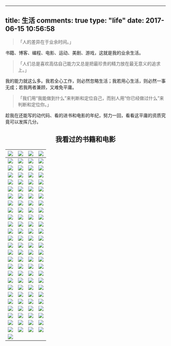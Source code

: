 
---
title: 生活
comments: true
type: "life"
date: 2017-06-15 10:56:58
---

> 「人的差异在于业余时间。」

书籍、博客、编程、电影、运动、美剧、游戏，这就是我的业余生活。

> 「人们总是喜欢高估自己能力又总是把最珍贵的精力放在最无意义的追求上。」

我的能力就这么多。我若全心工作，则必然忽略生活；我若用心生活，则必然一事无成；若我两者兼顾，又难免平庸。

> 「我们用“我能做到什么”来判断和定位自己，而别人用“你已经做过什么”来判断和定位你。」

趁我在还能写的动代码、看的进书和电影的年纪，努力一回，看看这平庸的资质究竟可以发挥几分。

<div class="pr"></div>


## <center>我看过的书籍和电影</center>
|<a href="https://movie.douban.com/subject/26826398/" title="殺破狼‧貪狼&#10;&#10;杀破狼·贪狼 / Paradox"><img src="https://img3.doubanio.com/view/photo/s_ratio_poster/public/p2494948513.jpg"></a>|<a href="https://movie.douban.com/subject/10574468/" title="北京遇上西雅图&#10;&#10;美丽有缘 "><img src="https://img1.doubanio.com/view/photo/s_ratio_poster/public/p1878328589.jpg"></a>|<a href="https://movie.douban.com/subject/4268598/" title="告白&#10;&#10;自白 "><img src="https://img3.doubanio.com/view/photo/s_ratio_poster/public/p689520756.jpg"></a>|<a href="https://movie.douban.com/subject/25807345/" title="Coherence&#10;&#10;彗星来的那一夜 / 相干性 "><img src="https://img3.doubanio.com/view/photo/s_ratio_poster/public/p2187896711.jpg"></a>|
| :---: | :---: | :---: | :---: |
|<a href="https://movie.douban.com/subject/1292222/" title="Taxi Driver&#10;&#10;出租车司机 / 的士司机 "><img src="https://img3.doubanio.com/view/photo/s_ratio_poster/public/p792510233.jpg"></a>|<a href="https://movie.douban.com/subject/26708698/" title="在下坂本，有何贵干？ 坂本ですが？&#10;&#10;我叫坂本我最屌"><img src="https://img1.doubanio.com/view/photo/s_ratio_poster/public/p2329821809.jpg"></a>|<a href="https://movie.douban.com/subject/26801048/" title="斉木楠雄のΨ難&#10;&#10;齐木楠雄的灾难 / 超能力者齐木楠雄的灾难"><img src="https://img3.doubanio.com/view/photo/s_ratio_poster/public/p2356774246.jpg"></a>|<a href="https://movie.douban.com/subject/26883064/" title="白夜追凶&#10;&#10;白夜追凶 第一季 "><img src="https://img1.doubanio.com/view/photo/s_ratio_poster/public/p2483150767.jpg"></a>|
|<a href="https://movie.douban.com/subject/26677934/" title="モブサイコ100&#10;&#10;灵能百分百 第一季 / 路人超能100(台)"><img src="https://img1.doubanio.com/view/photo/s_ratio_poster/public/p2358698477.jpg"></a>|<a href="https://movie.douban.com/subject/27038183/" title="羞羞的铁拳&#10;&#10;Never Say Die"><img src="https://img1.doubanio.com/view/photo/s_ratio_poster/public/p2499793218.jpg"></a>|<a href="https://movie.douban.com/subject/25921812/" title="驴得水&#10;&#10;Mr. Donkey"><img src="https://img3.doubanio.com/view/photo/s_ratio_poster/public/p2393044761.jpg"></a>|<a href="https://movie.douban.com/subject/26339248/" title="ワンパンマン&#10;&#10;一拳超人 / 一击超人 "><img src="https://img3.doubanio.com/view/photo/s_ratio_poster/public/p2234184583.jpg"></a>|
|<a href="https://movie.douban.com/subject/26877406/" title="名探偵コナン エピソード”ONE” 小さくなった名探偵&#10;&#10;名侦探柯南：章节ONE 变小的名侦探 / 名侦探柯南 真·第一话"><img src="https://img3.doubanio.com/view/photo/s_ratio_poster/public/p2407129601.jpg"></a>|<a href="https://movie.douban.com/subject/6390823/" title="Captain America: The Winter Soldier&#10;&#10;美国队长2 / 美国队长2：冬日战士 "><img src="https://img3.doubanio.com/view/photo/s_ratio_poster/public/p2174824694.jpg"></a>|<a href="https://movie.douban.com/subject/6560058/" title="Thor: The Dark World&#10;&#10;雷神2：黑暗世界 / 雷神奇侠2：黑暗世界(港) "><img src="https://img3.doubanio.com/view/photo/s_ratio_poster/public/p2156839164.jpg"></a>|<a href="https://movie.douban.com/subject/3231742/" title="Iron Man 3&#10;&#10;钢铁侠3 / 铁甲奇侠3(港) "><img src="https://img3.doubanio.com/view/photo/s_ratio_poster/public/p1955027201.jpg"></a>|
|<a href="https://movie.douban.com/subject/1866479/" title="The Avengers&#10;&#10;复仇者联盟 / 复仇者 "><img src="https://img3.doubanio.com/view/photo/s_ratio_poster/public/p1524904031.jpg"></a>|<a href="https://movie.douban.com/subject/2138838/" title="Captain America: The First Avenger&#10;&#10;美国队长 / 复仇者先锋"><img src="https://img1.doubanio.com/view/photo/s_ratio_poster/public/p1182659238.jpg"></a>|<a href="https://movie.douban.com/subject/1298624/" title="Scent of a Woman&#10;&#10;闻香识女人 / 女人香 "><img src="https://img1.doubanio.com/view/photo/s_ratio_poster/public/p925123037.jpg"></a>|<a href="https://movie.douban.com/subject/26788667/" title="から紅の恋歌&#10;&#10;名侦探柯南：唐红的恋歌 名探偵コナン / 名侦探柯南21: 唐紅的恋歌(台) "><img src="https://img3.doubanio.com/view/photo/s_ratio_poster/public/p2413233083.jpg"></a>|
|<a href="https://movie.douban.com/subject/1866471/" title="Thor&#10;&#10;雷神 / 雷神奇侠(港) "><img src="https://img1.doubanio.com/view/photo/s_ratio_poster/public/p2159068249.jpg"></a>|<a href="https://movie.douban.com/subject/3066739/" title="Iron Man 2&#10;&#10;钢铁侠2 / 铁甲奇侠2(港) "><img src="https://img1.doubanio.com/view/photo/s_ratio_poster/public/p449706837.jpg"></a>|<a href="https://movie.douban.com/subject/1866475/" title="The Incredible Hulk&#10;&#10;无敌浩克 / Hulk 2 "><img src="https://img1.doubanio.com/view/photo/s_ratio_poster/public/p2407904028.jpg"></a>|<a href="https://movie.douban.com/subject/1432146/" title="Iron Man&#10;&#10;钢铁侠 / 铁甲奇侠(港) "><img src="https://img3.doubanio.com/view/photo/s_ratio_poster/public/p725871004.jpg"></a>|
|<a href="https://movie.douban.com/subject/25937854/" title="Guardians of the Galaxy Vol. 2&#10;&#10;银河护卫队2 / 星际异攻队2(台) "><img src="https://img3.doubanio.com/view/photo/s_ratio_poster/public/p2455261804.jpg"></a>|<a href="https://movie.douban.com/subject/7065154/" title="Guardians of the Galaxy&#10;&#10;银河护卫队 / 银河守护队(港) "><img src="https://img3.doubanio.com/view/photo/s_ratio_poster/public/p2198455702.jpg"></a>|<a href="https://movie.douban.com/subject/1309046/" title="V for Vendetta&#10;&#10;V字仇杀队 / V煞(港) "><img src="https://img3.doubanio.com/view/photo/s_ratio_poster/public/p1465235231.jpg"></a>|<a href="https://movie.douban.com/subject/25919910/" title="师父&#10;&#10;师傅 "><img src="https://img1.doubanio.com/view/photo/s_ratio_poster/public/p2293405567.jpg"></a>|
|<a href="https://movie.douban.com/subject/10535562/" title="The Raid 2: Berandal&#10;&#10;突袭2：暴徒 / 突击死亡塔2：黑金任务(港) "><img src="https://img1.doubanio.com/view/photo/s_ratio_poster/public/p2178368429.jpg"></a>|<a href="https://movie.douban.com/subject/26270502/" title="绣春刀II：修罗战场&#10;&#10;绣春刀2：修罗战场 "><img src="https://img1.doubanio.com/view/photo/s_ratio_poster/public/p2492665487.jpg"></a>|<a href="https://movie.douban.com/subject/1300299/" title="살인의 추억&#10;&#10;杀人回忆 / 谋杀回忆 "><img src="https://img1.doubanio.com/view/photo/s_ratio_poster/public/p480225538.jpg"></a>|<a href="https://movie.douban.com/subject/24719063/" title="烈日灼心&#10;&#10;不法之徒 "><img src="https://img1.doubanio.com/view/photo/s_ratio_poster/public/p2262236348.jpg"></a>|
|<a href="https://movie.douban.com/subject/24745500/" title="绣春刀&#10;&#10;飞鱼服绣春刀 "><img src="https://img3.doubanio.com/view/photo/s_ratio_poster/public/p2194066391.jpg"></a>|<a href="https://movie.douban.com/subject/26776350/" title="河神&#10;&#10;河神之魔古道 "><img src="https://img3.doubanio.com/view/photo/s_ratio_poster/public/p2492172704.jpg"></a>|<a href="https://movie.douban.com/subject/3395373/" title="The Dark Knight Rises&#10;&#10;蝙蝠侠：黑暗骑士崛起 / 蝙蝠侠前传3：黑暗骑士崛起 "><img src="https://img3.doubanio.com/view/photo/s_ratio_poster/public/p1706428744.jpg"></a>|<a href="https://movie.douban.com/subject/1851857/" title="The Dark Knight&#10;&#10;蝙蝠侠：黑暗骑士 / 蝙蝠侠前传2：黑暗骑士 "><img src="https://img3.doubanio.com/view/photo/s_ratio_poster/public/p462657443.jpg"></a>|
|<a href="https://movie.douban.com/subject/1309069/" title="Batman Begins&#10;&#10;蝙蝠侠：侠影之谜 / 蝙蝠侠前传1：侠影之谜 "><img src="https://img3.doubanio.com/view/photo/s_ratio_poster/public/p1563566300.jpg"></a>|<a href="https://movie.douban.com/subject/11600078/" title="目击者之追凶 目擊者&#10;&#10;Who Killed Cock Robin"><img src="https://img1.doubanio.com/view/photo/s_ratio_poster/public/p2494647817.jpg"></a>|<a href="https://movie.douban.com/subject/25787888/" title="The Hateful Eight&#10;&#10;八恶人 / 冰天血地8恶人(港) "><img src="https://img3.doubanio.com/view/photo/s_ratio_poster/public/p2287491621.jpg"></a>|<a href="https://movie.douban.com/subject/6011806/" title="厨子戏子痞子&#10;&#10;厨戏痞 "><img src="https://img3.doubanio.com/view/photo/s_ratio_poster/public/p1903751875.jpg"></a>|
|<a href="https://movie.douban.com/subject/3804891/" title="无人区&#10;&#10;No Man's Land "><img src="https://img3.doubanio.com/view/photo/s_ratio_poster/public/p2159072475.jpg"></a>|<a href="https://movie.douban.com/subject/2270390/" title="ガリレオ&#10;&#10;神探伽利略 / 侦探伽利略 "><img src="https://img3.doubanio.com/view/photo/s_ratio_poster/public/p2187874614.jpg"></a>|<a href="https://movie.douban.com/subject/1308807/" title="ハウルの動く城&#10;&#10;哈尔的移动城堡 / 呼啸山城 "><img src="https://img3.doubanio.com/view/photo/s_ratio_poster/public/p2174346180.jpg"></a>|<a href="https://movie.douban.com/subject/25801066/" title="西游伏妖篇&#10;&#10;西游2：伏妖篇 "><img src="https://img3.doubanio.com/view/photo/s_ratio_poster/public/p2411953504.jpg"></a>|
|<a href="https://movie.douban.com/subject/1945330/" title="The Mist&#10;&#10;迷雾 / 史蒂芬金之迷雾惊魂 "><img src="https://img3.doubanio.com/view/photo/s_ratio_poster/public/p1970406441.jpg"></a>|<a href="https://movie.douban.com/subject/25983044/" title="Billy Lynn&#39;s Long Halftime Walk&#10;&#10;比利·林恩的中场战事 / 半场无战事 "><img src="https://img3.doubanio.com/view/photo/s_ratio_poster/public/p2391542403.jpg"></a>|<a href="https://movie.douban.com/subject/26683290/" title="君の名は。&#10;&#10;你的名字。 / 你的名字 "><img src="https://img1.doubanio.com/view/photo/s_ratio_poster/public/p2395733377.jpg"></a>|<a href="https://movie.douban.com/subject/10485526/" title="Insidious: Chapter 2&#10;&#10;潜伏2 / 儿凶2(港) "><img src="https://img3.doubanio.com/view/photo/s_ratio_poster/public/p2044151740.jpg"></a>|
|<a href="https://movie.douban.com/subject/26363254/" title="战狼2&#10;&#10;新战狼 "><img src="https://img3.doubanio.com/view/photo/s_ratio_poster/public/p2485983612.jpg"></a>|<a href="https://movie.douban.com/subject/26035290/" title="悟空传&#10;&#10;Wukong"><img src="https://img1.doubanio.com/view/photo/s_ratio_poster/public/p2475060299.jpg"></a>|<a href="https://movie.douban.com/subject/25839052/" title="And Then There Were None&#10;&#10;无人生还 / 孤岛奇案 "><img src="https://img3.doubanio.com/view/photo/s_ratio_poster/public/p2302407696.jpg"></a>|<a href="https://movie.douban.com/subject/25917973/" title="心迷宫&#10;&#10;殡棺 "><img src="https://img3.doubanio.com/view/photo/s_ratio_poster/public/p2275298525.jpg"></a>|
|<a href="https://movie.douban.com/subject/26580232/" title="Contratiempo&#10;&#10;看不见的客人 / 佈局(台) "><img src="https://img3.doubanio.com/view/photo/s_ratio_poster/public/p2498971355.jpg"></a>|<a href="https://movie.douban.com/subject/26934346/" title="비밀의 숲&#10;&#10;秘密森林 / 秘密的森林 "><img src="https://img3.doubanio.com/view/photo/s_ratio_poster/public/p2460119184.jpg"></a>|<a href="https://movie.douban.com/subject/26628357/" title="En man som heter Ove&#10;&#10;一个叫欧维的男人决定去死 / 明天别再来敲门(台) "><img src="https://img3.doubanio.com/view/photo/s_ratio_poster/public/p2406624993.jpg"></a>|<a href="https://movie.douban.com/subject/24405378/" title="Kingsman: The Secret Service&#10;&#10;王牌特工：特工学院 / 皇家特工：间谍密令(港) "><img src="https://img3.doubanio.com/view/photo/s_ratio_poster/public/p2231932406.jpg"></a>|
|<a href="https://movie.douban.com/subject/25769362/" title="STAND BY ME ドラえもん&#10;&#10;哆啦A梦：伴我同行 / 与我同行的哆啦A梦 "><img src="https://img3.doubanio.com/view/photo/s_ratio_poster/public/p2244958975.jpg"></a>|<a href="https://movie.douban.com/subject/26366465/" title="我的少女時代&#10;&#10;我的少女时代 / Our Times"><img src="https://img3.doubanio.com/view/photo/s_ratio_poster/public/p2285115802.jpg"></a>|<a href="https://movie.douban.com/subject/1304447/" title="Memento&#10;&#10;记忆碎片 / 失忆 "><img src="https://img3.doubanio.com/view/photo/s_ratio_poster/public/p641688453.jpg"></a>|<a href="https://movie.douban.com/subject/1305903/" title="Cube&#10;&#10;心慌方 / 异次元杀阵 "><img src="https://img3.doubanio.com/view/photo/s_ratio_poster/public/p824373340.jpg"></a>|
|<a href="https://movie.douban.com/subject/1417598/" title="Saw&#10;&#10;电锯惊魂 / 夺魂锯 "><img src="https://img3.doubanio.com/view/photo/s_ratio_poster/public/p2163771304.jpg"></a>|<a href="https://movie.douban.com/subject/21360417/" title="더 테러 라이브&#10;&#10;恐怖直播 / 死亡“动”新闻(港) "><img src="https://img3.doubanio.com/view/photo/s_ratio_poster/public/p2016930906.jpg"></a>|<a href="https://movie.douban.com/subject/10463953/" title="The Imitation Game&#10;&#10;模仿游戏 / 模拟游戏 "><img src="https://img3.doubanio.com/view/photo/s_ratio_poster/public/p2255040492.jpg"></a>|<a href="https://movie.douban.com/subject/3742360/" title="让子弹飞&#10;&#10;让子弹飞一会儿 "><img src="https://img1.doubanio.com/view/photo/s_ratio_poster/public/p1512562287.jpg"></a>|
|<a href="https://movie.douban.com/subject/6522269/" title="Sherlock Season 2&#10;&#10;神探夏洛克 第二季 / 新世纪福尔摩斯 第二季(台) "><img src="https://img1.doubanio.com/view/photo/s_ratio_poster/public/p2153367599.jpg"></a>|<a href="https://movie.douban.com/subject/3986493/" title="Sherlock Season 1&#10;&#10;神探夏洛克 第一季 / 新世纪福尔摩斯(港) "><img src="https://img3.doubanio.com/view/photo/s_ratio_poster/public/p760534033.jpg"></a>|<a href="https://movie.douban.com/subject/2369845/" title="容疑者Xの献身&#10;&#10;嫌疑人X的献身 / 容疑者X的献身 "><img src="https://img1.doubanio.com/view/photo/s_ratio_poster/public/p698531629.jpg"></a>|<a href="https://movie.douban.com/subject/10807909/" title="智取威虎山&#10;&#10;智取威虎山3D "><img src="https://img3.doubanio.com/view/photo/s_ratio_poster/public/p2215164906.jpg"></a>|
|<a href="https://movie.douban.com/subject/23788440/" title="殺破狼2&#10;&#10;杀破狼2 / 杀破狼2之杀无赦 "><img src="https://img3.doubanio.com/view/photo/s_ratio_poster/public/p2246885606.jpg"></a>|<a href="https://movie.douban.com/subject/1889243/" title="Interstellar&#10;&#10;星际穿越 / 星际启示录(港) "><img src="https://img3.doubanio.com/view/photo/s_ratio_poster/public/p2206088801.jpg"></a>|<a href="https://movie.douban.com/subject/25786060/" title="X-Men: Apocalypse&#10;&#10;X战警：天启 / 变种特攻：天启灭世战(港) "><img src="https://img3.doubanio.com/view/photo/s_ratio_poster/public/p2352321614.jpg"></a>|<a href="https://movie.douban.com/subject/1793903/" title="1408&#10;&#10;幻影凶间 / 第1408号房间 "><img src="https://img3.doubanio.com/view/photo/s_ratio_poster/public/p887024730.jpg"></a>|
|<a href="https://movie.douban.com/subject/1418752/" title="The Skeleton Key&#10;&#10;万能钥匙 / 害匙 "><img src="https://img3.doubanio.com/view/photo/s_ratio_poster/public/p810384382.jpg"></a>|<a href="https://movie.douban.com/subject/3143676/" title="The Cabin in the Woods&#10;&#10;林中小屋 / 尸营旅舍(港) "><img src="https://img3.doubanio.com/view/photo/s_ratio_poster/public/p1323381020.jpg"></a>|<a href="https://movie.douban.com/subject/3882715/" title="武林外传&#10;&#10;My Own Swordsman"><img src="https://img3.doubanio.com/view/photo/s_ratio_poster/public/p1334122023.jpg"></a>|<a href="https://movie.douban.com/subject/26336253/" title="使徒行者&#10;&#10;使徒行者电影版 "><img src="https://img1.doubanio.com/view/photo/s_ratio_poster/public/p2369022569.jpg"></a>|
|<a href="https://movie.douban.com/subject/11598977/" title="叶问3&#10;&#10;Yip Man 3 "><img src="https://img3.doubanio.com/view/photo/s_ratio_poster/public/p2322954776.jpg"></a>|<a href="https://movie.douban.com/subject/26726098/" title="Он - дракон&#10;&#10;他是龙 / 他是拽蚣(豆友译名) "><img src="https://img3.doubanio.com/view/photo/s_ratio_poster/public/p2374045871.jpg"></a>|<a href="https://movie.douban.com/subject/11589036/" title="Kung Fu Panda 3&#10;&#10;功夫熊猫3 / 熊猫阿宝3 "><img src="https://img3.doubanio.com/view/photo/s_ratio_poster/public/p2306653420.jpg"></a>|<a href="https://movie.douban.com/subject/25920885/" title="Sherlock: The Abominable Bride&#10;&#10;神探夏洛克：可恶的新娘 / 新福尔摩斯(港) "><img src="https://img3.doubanio.com/view/photo/s_ratio_poster/public/p2299823043.jpg"></a>|
|<a href="https://movie.douban.com/subject/26733371/" title="Planet Earth Season 2&#10;&#10;地球脉动 第二季 / 行星地球 第二季 "><img src="https://img3.doubanio.com/view/photo/s_ratio_poster/public/p2410512421.jpg"></a>|<a href="https://movie.douban.com/subject/26741568/" title="僕のヤバイ妻&#10;&#10;我的恐怖妻子 / 我的危险妻子 "><img src="https://img3.doubanio.com/view/photo/s_ratio_poster/public/p2327507180.jpg"></a>|<a href="https://movie.douban.com/subject/24860563/" title="The Conjuring 2&#10;&#10;招魂2 / 诡屋惊凶实录2(港) "><img src="https://img3.doubanio.com/view/photo/s_ratio_poster/public/p2360924286.jpg"></a>|<a href="https://movie.douban.com/subject/3718279/" title="Deadpool&#10;&#10;死侍 / 死侍：不死现身(港) "><img src="https://img3.doubanio.com/view/photo/s_ratio_poster/public/p2309264172.jpg"></a>|
|<a href="https://movie.douban.com/subject/25977027/" title="아가씨&#10;&#10;小姐 / 下女诱罪(港) "><img src="https://img3.doubanio.com/view/photo/s_ratio_poster/public/p2355555424.jpg"></a>|<a href="https://movie.douban.com/subject/25986180/" title="부산행&#10;&#10;釜山行 / 尸速列车(台) "><img src="https://img1.doubanio.com/view/photo/s_ratio_poster/public/p2360940399.jpg"></a>|<a href="https://movie.douban.com/subject/25662329/" title="Zootopia&#10;&#10;疯狂动物城 / 优兽大都会(港) "><img src="https://img1.doubanio.com/view/photo/s_ratio_poster/public/p2315672647.jpg"></a>|<a href="https://movie.douban.com/subject/3025375/" title="Doctor Strange&#10;&#10;奇异博士 / 斯特兰奇博士 "><img src="https://img3.doubanio.com/view/photo/s_ratio_poster/public/p2388501883.jpg"></a>|
|<a href="https://movie.douban.com/subject/2027938/" title="神探&#10;&#10;Mad Detective"><img src="https://img1.doubanio.com/view/photo/s_ratio_poster/public/p1349162079.jpg"></a>|<a href="https://movie.douban.com/subject/26265170/" title="樹大招風&#10;&#10;树大招风 / Trivisa"><img src="https://img1.doubanio.com/view/photo/s_ratio_poster/public/p2327947377.jpg"></a>|<a href="https://movie.douban.com/subject/25815034/" title="湄公河行动&#10;&#10;湄公河大案 "><img src="https://img3.doubanio.com/view/photo/s_ratio_poster/public/p2380677316.jpg"></a>|<a href="https://movie.douban.com/subject/26387939/" title="Dangal&#10;&#10;摔跤吧！爸爸 / 我和我的冠军女儿(台) "><img src="https://img3.doubanio.com/view/photo/s_ratio_poster/public/p2457983084.jpg"></a>|
|<a href="https://movie.douban.com/subject/25994712/" title="伪装者&#10;&#10;谍战上海滩 "><img src="https://img3.doubanio.com/view/photo/s_ratio_poster/public/p2221539583.jpg"></a>|<a href="https://movie.douban.com/subject/5965670/" title="潛行狙擊&#10;&#10;潜行狙击 / Lives of Omission "><img src="https://img1.doubanio.com/view/photo/s_ratio_poster/public/p2209113677.jpg"></a>|<a href="https://movie.douban.com/subject/26766869/" title="Piper&#10;&#10;鹬 / 小鹬初登场(台) "><img src="https://img3.doubanio.com/view/photo/s_ratio_poster/public/p2388018826.jpg"></a>|<a href="https://movie.douban.com/subject/1292000/" title="Fight Club&#10;&#10;搏击俱乐部 / 搏击会(港) "><img src="https://img1.doubanio.com/view/photo/s_ratio_poster/public/p1910926158.jpg"></a>|
|<a href="https://movie.douban.com/subject/25884801/" title="记忆大师&#10;&#10;记忆战 "><img src="https://img3.doubanio.com/view/photo/s_ratio_poster/public/p2455156816.jpg"></a>|<a href="https://movie.douban.com/subject/21318488/" title="Gone Girl&#10;&#10;消失的爱人 / 失踪的女孩 "><img src="https://img3.doubanio.com/view/photo/s_ratio_poster/public/p2221768894.jpg"></a>|<a href="https://movie.douban.com/subject/26298935/" title="鬼吹灯之精绝古城&#10;&#10;鬼吹灯网剧版 "><img src="https://img3.doubanio.com/view/photo/s_ratio_poster/public/p2404604903.jpg"></a>|<a href="https://movie.douban.com/subject/20506276/" title="Orange Is the New Black Season 1&#10;&#10;女子监狱 第一季 / 铁窗红颜 第一季"><img src="https://img3.doubanio.com/view/photo/s_ratio_poster/public/p2070570432.jpg"></a>|
|<a href="https://movie.douban.com/subject/3541415/" title="Inception&#10;&#10;盗梦空间 / 潜行凶间(港) "><img src="https://img3.doubanio.com/view/photo/s_ratio_poster/public/p513344864.jpg"></a>|<a href="https://movie.douban.com/subject/1297192/" title="Identity&#10;&#10;致命ID / 杀人游戏 "><img src="https://img3.doubanio.com/view/photo/s_ratio_poster/public/p453720880.jpg"></a>|<a href="https://movie.douban.com/subject/1780330/" title="The Prestige&#10;&#10;致命魔术 / 顶尖对决(台) "><img src="https://img3.doubanio.com/view/photo/s_ratio_poster/public/p480383375.jpg"></a>|<a href="https://movie.douban.com/subject/25964071/" title="夏洛特烦恼&#10;&#10;Goodbye Mr. Loser"><img src="https://img3.doubanio.com/view/photo/s_ratio_poster/public/p2264377763.jpg"></a>|
|<a href="https://movie.douban.com/subject/4237879/" title="人在囧途&#10;&#10;Lost on Journey"><img src="https://img1.doubanio.com/view/photo/s_ratio_poster/public/p500548437.jpg"></a>|
